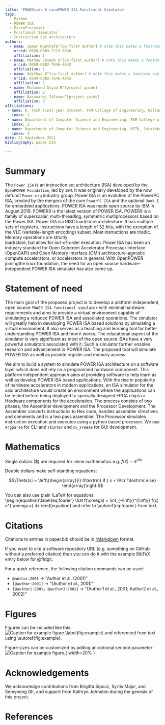 ```yaml
---
title: 'POWERsim: A nanoPOWER ISA Functional Simulator'
tags:
  - Python
  - POWER ISA
  - MicroProcessor
  - Functional Simulator
  - Instruction Set Architecture
authors:
  - name: Samar Musthafa^[co-first author] # note this makes a footnote saying 'co-first author'
    orcid: 0000-0003-2213-8820
    affiliation: 1
  - name: Mathew Joseph K^[co-first author] # note this makes a footnote saying 'co-first author'
    orcid: 0000-0002-7646-4042
    affiliation: 1
  - name: Adithya G^[co-first author] # note this makes a footnote saying 'co-first author'
    orcid: 0000-0002-7646-4042
    affiliation: 1
  - name: Mohammed Siyad B^[project guide]
    affiliation: 2
  - name: Basavaraj Talavar^[project guide]
    affiliation: 3
affiliations:
 - name: B. Tech Final year Student, TKM College of Engineering, Kollam
   index: 1
 - name: Department of Computer Science and Engineering, TKM College of Engineering, Kollam
   index: 2
 - name: Department of Computer Science and Engineering, NITK, Surathkal
   index: 3
date: 21 September 2021
bibliography: paper.bib

---
```


# Summary

The `Power ISA` is an instruction set architecture (ISA) developed by the 
`OpenPOWER Foundation`, led by `IBM`. It was originally developed by the now 
defunct `Power.org` industry group. Power ISA is an evolution of the PowerPC
ISA, created by the mergers of the core `PowerPC ISA` and the optional `Book E` 
for embedded applications. POWER ISA was made open source by IBM in August 
2019. POWER9 is the latest version of POWER ISA. POWER9 is a family of 
superscalar, multi-threading, symmetric multiprocessors based on the Power 
ISA. Power ISA isa RISC load/store architecture. It has multiple sets of registers.
Instructions have a length of 32 bits, with the exception of the VLE (variable-length
encoding) subset. Most instructions are triadic. Memory operations are strictly  
load/store, but allow for out-of-order execution. Power ISA has been an industry 
standard for Open Coherent Accelerator Processor Interface (OpenCAPI) and Open 
Memory Interface (OMI) architecture-agnostic compute accelerators, or accelerators
in general. With OpenPOWER joiningthe linux foundation, the need for an open 
source hardware-independent POWER ISA simulator has also come up.

# Statement of need

The main goal of the proposed project is to develop a platform independent,
open source `POWER ISA functional simulator` with minimal hardware requirements
and aims to provide a virtual environment capable of simulating a reduced POWER
ISA and associated operations. The simulator will greatly help in developing 
POWER ISA based solutions by simulating a virtual environment. It also serves 
as a teaching and learning tool for better understanding POWER ISA and how it 
works. The educational aspect of the simulator is very significant as most of 
the open source ISAs have a very powerful simulators associated with it. Such a 
simulator further enables research and advancement in POWER ISA. The proposed 
tool will simulate POWER ISA as well as provide register and memory access.


We aim to build a system to simulate POWER ISA architecture on a software layer
which does not rely on a programmed hardware component. This platform independent
approach aims at providing software to help learn as well as  develop  POWER  ISA
based applications. With the rise in popularity of hardware accelerators in modern
applications, an ISA simulator for the said architecture would create an environment
where the applications can be tested before being deployed to specially designed FPGA
chips or Hardware components for the acceleration. The process consists of two phases,
the Assembler development and the Processor Development. The Assembler converts
instructions to Hex code, handles assembler directives and comments and is a two 
pass assembler. The Processor simulates instruction execution and executes using a
python based processor. We use `Argparse` for CLI and `Tkinter` and `cx_Freeze` for GUI
development. 

# Mathematics

Single dollars ($) are required for inline mathematics e.g. $f(x) = e^{\pi/x}$

Double dollars make self-standing equations:

$$\Theta(x) = \left\{\begin{array}{l}
0\textrm{ if } x < 0\cr
1\textrm{ else}
\end{array}\right.$$

You can also use plain \LaTeX for equations
\begin{equation}\label{eq:fourier}
\hat f(\omega) = \int_{-\infty}^{\infty} f(x) e^{i\omega x} dx
\end{equation}
and refer to \autoref{eq:fourier} from text.

# Citations

Citations to entries in paper.bib should be in
[rMarkdown](http://rmarkdown.rstudio.com/authoring_bibliographies_and_citations.html)
format.

If you want to cite a software repository URL (e.g. something on GitHub without a preferred
citation) then you can do it with the example BibTeX entry below for @fidgit.

For a quick reference, the following citation commands can be used:
- `@author:2001`  ->  "Author et al. (2001)"
- `[@author:2001]` -> "(Author et al., 2001)"
- `[@author1:2001; @author2:2001]` -> "(Author1 et al., 2001; Author2 et al., 2002)"

# Figures

Figures can be included like this:
![Caption for example figure.\label{fig:example}](figure.png)
and referenced from text using \autoref{fig:example}.

Figure sizes can be customized by adding an optional second parameter:
![Caption for example figure.](figure.png){ width=20% }

# Acknowledgements

We acknowledge contributions from Brigitta Sipocz, Syrtis Major, and Semyeong
Oh, and support from Kathryn Johnston during the genesis of this project.

# References
